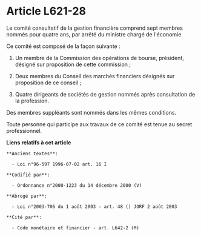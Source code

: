 # Article L621-28

Le comité consultatif de la gestion financière comprend sept membres nommés pour quatre ans, par arrêté du ministre chargé de
l'économie.

Ce comité est composé de la façon suivante :

1. Un membre de la Commission des opérations de bourse, président, désigné sur proposition de cette commission ;

2. Deux membres du Conseil des marchés financiers désignés sur proposition de ce conseil ;

3. Quatre dirigeants de sociétés de gestion nommés après consultation de la profession.

Des membres suppléants sont nommés dans les mêmes conditions.

Toute personne qui participe aux travaux de ce comité est tenue au secret professionnel.

**Liens relatifs à cet article**

	**Anciens textes**:

	  - Loi n°96-597 1996-07-02 art. 16 I

	**Codifié par**:

	  - Ordonnance n°2000-1223 du 14 décembre 2000 (V)

	**Abrogé par**:

	  - Loi n°2003-706 du 1 août 2003 - art. 48 () JORF 2 août 2003

	**Cité par**:

	  - Code monétaire et financier - art. L642-2 (M)
